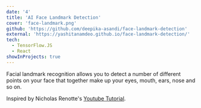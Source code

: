 ```yaml
---
date: '4'
title: 'AI Face Landmark Detection'
cover: 'face-landmark.png'
github: 'https://github.com/deepika-asandi/face-landmark-detection'
external: 'https://yashitanamdeo.github.io/face-landmark-detection/'
tech:
  - TensorFlow.JS
  - React
showInProjects: true
---
```


Facial landmark recognition allows you to detect a number of different points on your face that together make up your eyes, mouth, ears, nose and so on.

Inspired by Nicholas Renotte's [Youtube Tutorial](https://www.youtube.com/watch?v=7lXYGDVHUNw).
